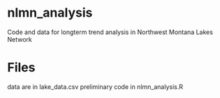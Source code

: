 # nlmn_analysis
Code and data for longterm trend analysis in Northwest Montana Lakes Network

# Files

data are in lake_data.csv
preliminary code in nlmn_analysis.R
